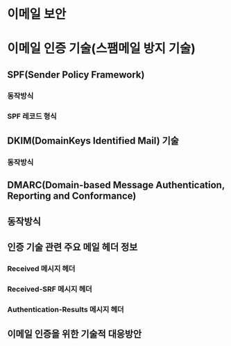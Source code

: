 # 이메일 보안
# 이메일 인증 기술(스팸메일 방지 기술)

## SPF(Sender Policy Framework)
### 동작방식
### SPF 레코드 형식


## DKIM(DomainKeys Identified Mail) 기술
### 동작방식

## DMARC(Domain-based Message Authentication, Reporting and Conformance)
## 동작방식


## 인증 기술 관련 주요 메일 헤더 정보
### Received 메시지 헤더
### Received-SRF 메시지 헤더
### Authentication-Results 메시지 헤더

## 이메일 인증을 위한 기술적 대응방안















